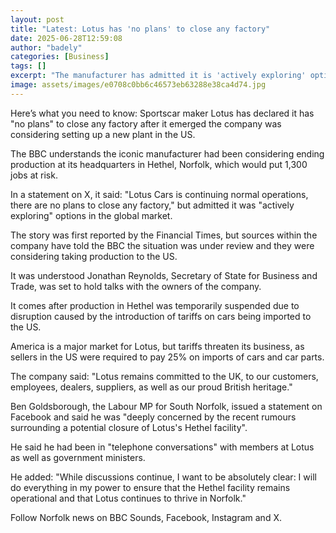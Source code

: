 ```yaml
---
layout: post
title: "Latest: Lotus has 'no plans' to close any factory"
date: 2025-06-28T12:59:08
author: "badely"
categories: [Business]
tags: []
excerpt: "The manufacturer has admitted it is 'actively exploring' options amid talks of a move to the United States."
image: assets/images/e0708c0bb6c46573eb63288e38ca4d74.jpg
---
```


Here’s what you need to know: Sportscar maker Lotus has declared it has "no plans" to close any factory after it emerged the company was considering setting up a new plant in the US.

The BBC understands the iconic manufacturer had been considering ending production at its headquarters in Hethel, Norfolk, which would put 1,300 jobs at risk.

In a statement on X, it said: "Lotus Cars is continuing normal operations, there are no plans to close any factory," but admitted it was "actively exploring" options in the global market.

The story was first reported by the Financial Times, but sources within the company have told the BBC the situation was under review and they were considering taking production to the US.

It was understood Jonathan Reynolds, Secretary of State for Business and Trade, was set to hold talks with the owners of the company.

It comes after production in Hethel was temporarily suspended due to disruption caused by the introduction of tariffs on cars being imported to the US.

America is a major market for Lotus, but tariffs threaten its business, as sellers in the US were required to pay 25% on imports of cars and car parts.

The company said: "Lotus remains committed to the UK, to our customers, employees, dealers, suppliers, as well as our proud British heritage."

Ben Goldsborough, the Labour MP for South Norfolk, issued a statement on Facebook and said he was "deeply concerned by the recent rumours surrounding a potential closure of Lotus's Hethel facility". 

He said he had been in "telephone conversations" with members at Lotus as well as government ministers. 

He added: "While discussions continue, I want to be absolutely clear: I will do everything in my power to ensure that the Hethel facility remains operational and that Lotus continues to thrive in Norfolk."

Follow Norfolk news on BBC Sounds, Facebook, Instagram and X.

